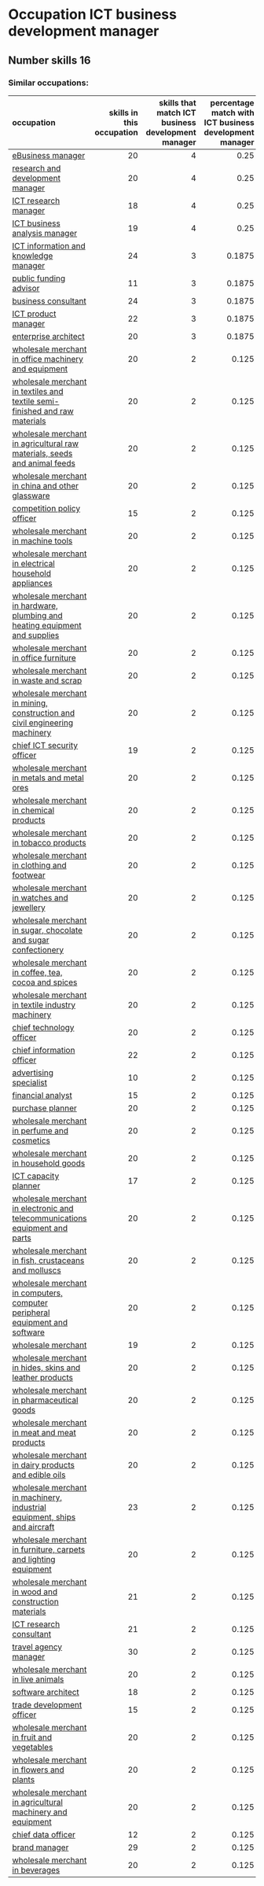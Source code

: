 # Occupation ICT business development manager
## Number skills 16
### Similar occupations:
| occupation                                                                                                                                                    |   skills in this occupation |   skills that match ICT business development manager |   percentage match with ICT business development manager |   skills not in ICT business development manager |
|:--------------------------------------------------------------------------------------------------------------------------------------------------------------|----------------------------:|-----------------------------------------------------:|---------------------------------------------------------:|-------------------------------------------------:|
| [eBusiness manager](eBusiness_manager.md)                                                                                                                     |                          20 |                                                    4 |                                                   0.25   |                                               16 |
| [research and development manager](research_and_development_manager.md)                                                                                       |                          20 |                                                    4 |                                                   0.25   |                                               16 |
| [ICT research manager](ICT_research_manager.md)                                                                                                               |                          18 |                                                    4 |                                                   0.25   |                                               14 |
| [ICT business analysis manager](ICT_business_analysis_manager.md)                                                                                             |                          19 |                                                    4 |                                                   0.25   |                                               15 |
| [ICT information and knowledge manager](ICT_information_and_knowledge_manager.md)                                                                             |                          24 |                                                    3 |                                                   0.1875 |                                               21 |
| [public funding advisor](public_funding_advisor.md)                                                                                                           |                          11 |                                                    3 |                                                   0.1875 |                                                8 |
| [business consultant](business_consultant.md)                                                                                                                 |                          24 |                                                    3 |                                                   0.1875 |                                               21 |
| [ICT product manager](ICT_product_manager.md)                                                                                                                 |                          22 |                                                    3 |                                                   0.1875 |                                               19 |
| [enterprise architect](enterprise_architect.md)                                                                                                               |                          20 |                                                    3 |                                                   0.1875 |                                               17 |
| [wholesale merchant in office machinery and equipment](wholesale_merchant_in_office_machinery_and_equipment.md)                                               |                          20 |                                                    2 |                                                   0.125  |                                               18 |
| [wholesale merchant in textiles and textile semi-finished and raw materials](wholesale_merchant_in_textiles_and_textile_semi-finished_and_raw_materials.md)   |                          20 |                                                    2 |                                                   0.125  |                                               18 |
| [wholesale merchant in agricultural raw materials, seeds and animal feeds](wholesale_merchant_in_agricultural_raw_materials,_seeds_and_animal_feeds.md)       |                          20 |                                                    2 |                                                   0.125  |                                               18 |
| [wholesale merchant in china and other glassware](wholesale_merchant_in_china_and_other_glassware.md)                                                         |                          20 |                                                    2 |                                                   0.125  |                                               18 |
| [competition policy officer](competition_policy_officer.md)                                                                                                   |                          15 |                                                    2 |                                                   0.125  |                                               13 |
| [wholesale merchant in machine tools](wholesale_merchant_in_machine_tools.md)                                                                                 |                          20 |                                                    2 |                                                   0.125  |                                               18 |
| [wholesale merchant in electrical household appliances](wholesale_merchant_in_electrical_household_appliances.md)                                             |                          20 |                                                    2 |                                                   0.125  |                                               18 |
| [wholesale merchant in hardware, plumbing and heating equipment and supplies](wholesale_merchant_in_hardware,_plumbing_and_heating_equipment_and_supplies.md) |                          20 |                                                    2 |                                                   0.125  |                                               18 |
| [wholesale merchant in office furniture](wholesale_merchant_in_office_furniture.md)                                                                           |                          20 |                                                    2 |                                                   0.125  |                                               18 |
| [wholesale merchant in waste and scrap](wholesale_merchant_in_waste_and_scrap.md)                                                                             |                          20 |                                                    2 |                                                   0.125  |                                               18 |
| [wholesale merchant in mining, construction and civil engineering machinery](wholesale_merchant_in_mining,_construction_and_civil_engineering_machinery.md)   |                          20 |                                                    2 |                                                   0.125  |                                               18 |
| [chief ICT security officer](chief_ICT_security_officer.md)                                                                                                   |                          19 |                                                    2 |                                                   0.125  |                                               17 |
| [wholesale merchant in metals and metal ores](wholesale_merchant_in_metals_and_metal_ores.md)                                                                 |                          20 |                                                    2 |                                                   0.125  |                                               18 |
| [wholesale merchant in chemical products](wholesale_merchant_in_chemical_products.md)                                                                         |                          20 |                                                    2 |                                                   0.125  |                                               18 |
| [wholesale merchant in tobacco products](wholesale_merchant_in_tobacco_products.md)                                                                           |                          20 |                                                    2 |                                                   0.125  |                                               18 |
| [wholesale merchant in clothing and footwear](wholesale_merchant_in_clothing_and_footwear.md)                                                                 |                          20 |                                                    2 |                                                   0.125  |                                               18 |
| [wholesale merchant in watches and jewellery](wholesale_merchant_in_watches_and_jewellery.md)                                                                 |                          20 |                                                    2 |                                                   0.125  |                                               18 |
| [wholesale merchant in sugar, chocolate and sugar confectionery](wholesale_merchant_in_sugar,_chocolate_and_sugar_confectionery.md)                           |                          20 |                                                    2 |                                                   0.125  |                                               18 |
| [wholesale merchant in coffee, tea, cocoa and spices](wholesale_merchant_in_coffee,_tea,_cocoa_and_spices.md)                                                 |                          20 |                                                    2 |                                                   0.125  |                                               18 |
| [wholesale merchant in textile industry machinery](wholesale_merchant_in_textile_industry_machinery.md)                                                       |                          20 |                                                    2 |                                                   0.125  |                                               18 |
| [chief technology officer](chief_technology_officer.md)                                                                                                       |                          20 |                                                    2 |                                                   0.125  |                                               18 |
| [chief information officer](chief_information_officer.md)                                                                                                     |                          22 |                                                    2 |                                                   0.125  |                                               20 |
| [advertising specialist](advertising_specialist.md)                                                                                                           |                          10 |                                                    2 |                                                   0.125  |                                                8 |
| [financial analyst](financial_analyst.md)                                                                                                                     |                          15 |                                                    2 |                                                   0.125  |                                               13 |
| [purchase planner](purchase_planner.md)                                                                                                                       |                          20 |                                                    2 |                                                   0.125  |                                               18 |
| [wholesale merchant in perfume and cosmetics](wholesale_merchant_in_perfume_and_cosmetics.md)                                                                 |                          20 |                                                    2 |                                                   0.125  |                                               18 |
| [wholesale merchant in household goods](wholesale_merchant_in_household_goods.md)                                                                             |                          20 |                                                    2 |                                                   0.125  |                                               18 |
| [ICT capacity planner](ICT_capacity_planner.md)                                                                                                               |                          17 |                                                    2 |                                                   0.125  |                                               15 |
| [wholesale merchant in electronic and telecommunications equipment and parts](wholesale_merchant_in_electronic_and_telecommunications_equipment_and_parts.md) |                          20 |                                                    2 |                                                   0.125  |                                               18 |
| [wholesale merchant in fish, crustaceans and molluscs](wholesale_merchant_in_fish,_crustaceans_and_molluscs.md)                                               |                          20 |                                                    2 |                                                   0.125  |                                               18 |
| [wholesale merchant in computers, computer peripheral equipment and software](wholesale_merchant_in_computers,_computer_peripheral_equipment_and_software.md) |                          20 |                                                    2 |                                                   0.125  |                                               18 |
| [wholesale merchant](wholesale_merchant.md)                                                                                                                   |                          19 |                                                    2 |                                                   0.125  |                                               17 |
| [wholesale merchant in hides, skins and leather products](wholesale_merchant_in_hides,_skins_and_leather_products.md)                                         |                          20 |                                                    2 |                                                   0.125  |                                               18 |
| [wholesale merchant in pharmaceutical goods](wholesale_merchant_in_pharmaceutical_goods.md)                                                                   |                          20 |                                                    2 |                                                   0.125  |                                               18 |
| [wholesale merchant in meat and meat products](wholesale_merchant_in_meat_and_meat_products.md)                                                               |                          20 |                                                    2 |                                                   0.125  |                                               18 |
| [wholesale merchant in dairy products and edible oils](wholesale_merchant_in_dairy_products_and_edible_oils.md)                                               |                          20 |                                                    2 |                                                   0.125  |                                               18 |
| [wholesale merchant in machinery, industrial equipment, ships and aircraft](wholesale_merchant_in_machinery,_industrial_equipment,_ships_and_aircraft.md)     |                          23 |                                                    2 |                                                   0.125  |                                               21 |
| [wholesale merchant in furniture, carpets and lighting equipment](wholesale_merchant_in_furniture,_carpets_and_lighting_equipment.md)                         |                          20 |                                                    2 |                                                   0.125  |                                               18 |
| [wholesale merchant in wood and construction materials](wholesale_merchant_in_wood_and_construction_materials.md)                                             |                          21 |                                                    2 |                                                   0.125  |                                               19 |
| [ICT research consultant](ICT_research_consultant.md)                                                                                                         |                          21 |                                                    2 |                                                   0.125  |                                               19 |
| [travel agency manager](travel_agency_manager.md)                                                                                                             |                          30 |                                                    2 |                                                   0.125  |                                               28 |
| [wholesale merchant in live animals](wholesale_merchant_in_live_animals.md)                                                                                   |                          20 |                                                    2 |                                                   0.125  |                                               18 |
| [software architect](software_architect.md)                                                                                                                   |                          18 |                                                    2 |                                                   0.125  |                                               16 |
| [trade development officer](trade_development_officer.md)                                                                                                     |                          15 |                                                    2 |                                                   0.125  |                                               13 |
| [wholesale merchant in fruit and vegetables](wholesale_merchant_in_fruit_and_vegetables.md)                                                                   |                          20 |                                                    2 |                                                   0.125  |                                               18 |
| [wholesale merchant in flowers and plants](wholesale_merchant_in_flowers_and_plants.md)                                                                       |                          20 |                                                    2 |                                                   0.125  |                                               18 |
| [wholesale merchant in agricultural machinery and equipment](wholesale_merchant_in_agricultural_machinery_and_equipment.md)                                   |                          20 |                                                    2 |                                                   0.125  |                                               18 |
| [chief data officer](chief_data_officer.md)                                                                                                                   |                          12 |                                                    2 |                                                   0.125  |                                               10 |
| [brand manager](brand_manager.md)                                                                                                                             |                          29 |                                                    2 |                                                   0.125  |                                               27 |
| [wholesale merchant in beverages](wholesale_merchant_in_beverages.md)                                                                                         |                          20 |                                                    2 |                                                   0.125  |                                               18 |
